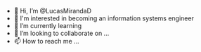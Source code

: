 - 👋 Hi, I’m @LucasMirandaD
- 👀 I'm interested in becoming an information systems engineer 
- 🌱 I’m currently learning 
- 💞️ I’m looking to collaborate on ...
- 📫 How to reach me ...

<!---
LucasMirandaD/LucasMirandaD is a ✨ special ✨ repository because its `README.md` (this file) appears on your GitHub profile.
You can click the Preview link to take a look at your changes.
--->
